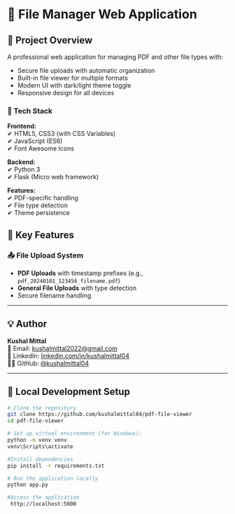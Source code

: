 # 📁 File Manager Web Application

## 📌 Project Overview
A professional web application for managing PDF and other file types with:
- Secure file uploads with automatic organization
- Built-in file viewer for multiple formats
- Modern UI with dark/light theme toggle
- Responsive design for all devices

### 🔧 Tech Stack
**Frontend:**  
✔ HTML5, CSS3 (with CSS Variables)  
✔ JavaScript (ES6)  
✔ Font Awesome Icons  

**Backend:**  
✔ Python 3  
✔ Flask (Micro web framework)  

**Features:**  
✔ PDF-specific handling  
✔ File type detection  
✔ Theme persistence  

## 🚀 Key Features

### 📤 File Upload System
- **PDF Uploads** with timestamp prefixes (e.g., `pdf_20240101_123456_filename.pdf`)
- **General File Uploads** with type detection
- Secure filename handling

---

## 💡 Author

**Kushal Mittal**  
📧 Email: kushalmittal2022@gmail.com  
💼 LinkedIn: [linkedin.com/in/kushalmittal04](https://www.linkedin.com/in/kushalmittal04)  
🧑‍💻 GitHub: [@kushalmittal04](https://github.com/kushalmittal04)

---
## 📂 Local Development Setup

```bash
# Clone the repository
git clone https://github.com/kushalmittal04/pdf-file-viewer
cd pdf-file-viewer

# Set up virtual environment (for Windows):
python -m venv venv
venv\Scripts\activate

#Install dependencies
pip install -r requirements.txt

# Run the application locally
python app.py

#Access the application
 http://localhost:5000

